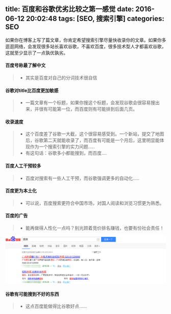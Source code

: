 title: 百度和谷歌优劣比较之第一感觉
date: 2016-06-12 20:02:48
tags: [SEO, 搜索引擎]
categories: SEO 
---

如果你在博客上写了篇文章，你肯定希望搜索引擎尽量快收录你的文章。如果你多逛逛网络，会发现很多站长喜欢谷歌，不喜欢百度，很多技术型人才都喜欢谷歌，这就至少显示了一点孰优孰劣。

#### 百度号称最了解中文
> * 其实是百度对自己的分词技术很自信

#### 谷歌对title比百度更加敏感
> * 一篇文章有一个标题，如果你搜这个标题，会发现谷歌会很容易搜出来，并很有可能第一位，而百度则有可能排到后面几页。

#### 收录速度
> * 这个百度差了谷歌一大截，这个很容易感受到。一个新站，提交了地图后，谷歌第二天就能收录了，而百度有可能是一个月后，这里明显能体现作为一个搜索引擎的实力问题..... 
> * 有这句话：谷歌多小都能搜到，而百度....

#### 百度人工干预较多
> * 百度对搜索有一些人工干预，而谷歌强调更多的自动化.....

#### 百度更为本土化
> * 可以说，百度搜索更符合中国市场，对国人阅读和浏览习惯更为熟悉。

#### 百度的广告
> * 能再做得人性化一点吗？别光顾着竞价排名赚钱，也要有份社会责任！

<img src="/images/seo_hospital.png" class="full-image" />  

#### 谷歌有可能搜到不好的东西
> * 这点百度能做得比谷歌好点......

